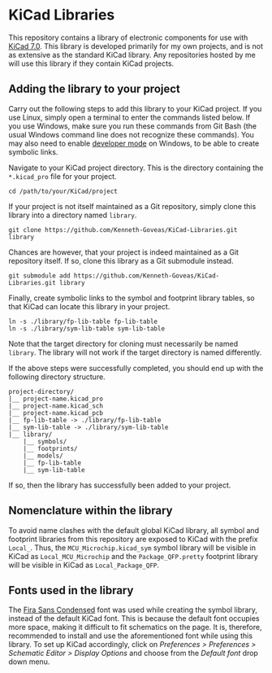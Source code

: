 # KiCad Libraries

This repository contains a library of electronic components for use with
[KiCad 7.0][kicad]. This library is developed primarily for my own projects, and
is not as extensive as the standard KiCad library. Any repositories hosted by me
will use this library if they contain KiCad projects.

## Adding the library to your project

Carry out the following steps to add this library to your KiCad project. If you
use Linux, simply open a terminal to enter the commands listed below. If you use
Windows, make sure you run these commands from Git Bash (the usual Windows
command line does not recognize these commands). You may also need to enable
[developer mode][win-dev-mode] on Windows, to be able to create symbolic links.

Navigate to your KiCad project directory. This is the directory containing the
`*.kicad_pro` file for your project.

```
cd /path/to/your/KiCad/project
```

If your project is not itself maintained as a Git repository, simply clone this
library into a directory named `library`.

```
git clone https://github.com/Kenneth-Goveas/KiCad-Libraries.git library
```

Chances are however, that your project is indeed maintained as a Git repository
itself. If so, clone this library as a Git submodule instead.

```
git submodule add https://github.com/Kenneth-Goveas/KiCad-Libraries.git library
```

Finally, create symbolic links to the symbol and footprint library tables, so
that KiCad can locate this library in your project.

```
ln -s ./library/fp-lib-table fp-lib-table
ln -s ./library/sym-lib-table sym-lib-table
```

Note that the target directory for cloning must necessarily be named `library`.
The library will not work if the target directory is named differently.

If the above steps were successfully completed, you should end up with the
following directory structure.

```
project-directory/
|__ project-name.kicad_pro
|__ project-name.kicad_sch
|__ project-name.kicad_pcb
|__ fp-lib-table -> ./library/fp-lib-table
|__ sym-lib-table -> ./library/sym-lib-table
|__ library/
    |__ symbols/
    |__ footprints/
    |__ models/
    |__ fp-lib-table
    |__ sym-lib-table
```

If so, then the library has successfully been added to your project.

## Nomenclature within the library

To avoid name clashes with the default global KiCad library, all symbol and
footprint libraries from this repository are exposed to KiCad with the prefix
`Local_`. Thus, the `MCU_Microchip.kicad_sym` symbol library will be visible in
KiCad as `Local_MCU_Microchip` and the `Package_QFP.pretty` footprint library
will be visible in KiCad as `Local_Package_QFP`.

## Fonts used in the library

The [Fira Sans Condensed][fira] font was used while creating the symbol library,
instead of the default KiCad font. This is because the default font occupies
more space, making it difficult to fit schematics on the page. It is, therefore,
recommended to install and use the aforementioned font while using this library.
To set up KiCad accordingly, click on *Preferences > Preferences > Schematic
Editor > Display Options* and choose from the *Default font* drop down menu.

[kicad]:        https://www.kicad.org
[win-dev-mode]: https://learn.microsoft.com/en-us/windows/apps/get-started/enable-your-device-for-development
[fira]:         https://fonts.google.com/specimen/Fira+Sans+Condensed

